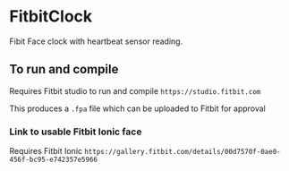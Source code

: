 # FitbitClock
Fibit Face clock with heartbeat sensor reading. 

## To run and compile
Requires Fitbit studio to run and compile ```https://studio.fitbit.com``` 

This produces a ```.fpa``` file which can be uploaded to Fitbit for approval

### Link to usable Fitbit Ionic face
Requires Fitbit Ionic
```https://gallery.fitbit.com/details/00d7570f-0ae0-456f-bc95-e742357e5966```
